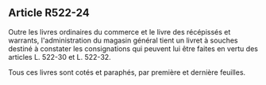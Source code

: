 Article R522-24
----
Outre les livres ordinaires du commerce et le livre des récépissés et warrants,
l'administration du magasin général tient un livret à souches destiné à
constater les consignations qui peuvent lui être faites en vertu des articles L.
522-30 et L. 522-32.

Tous ces livres sont cotés et paraphés, par première et dernière feuilles.
